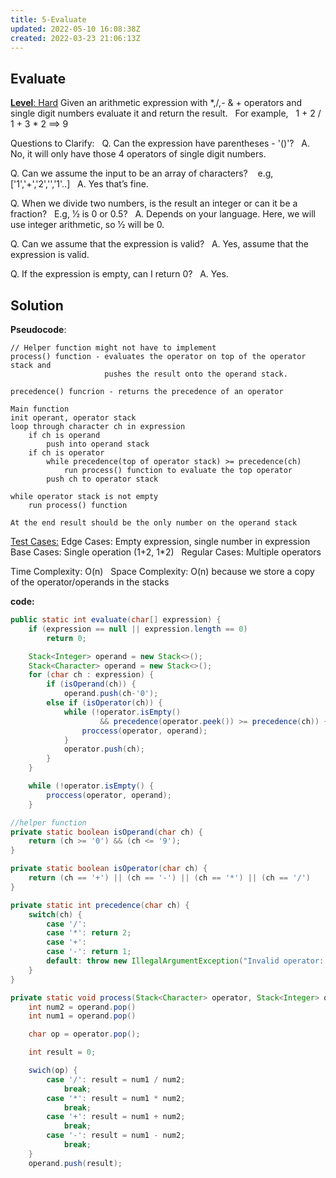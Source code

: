 ```yaml
---
title: 5-Evaluate
updated: 2022-05-10 16:08:38Z
created: 2022-03-23 21:06:13Z
---
```


## **Evaluate**

<ins>**Level**: Hard</ins>
Given an arithmetic expression with *,/,- & + operators and single digit numbers evaluate it and return the result.  
For example,  
1 + 2 / 1 + 3 * 2 ==> 9

Questions to Clarify:  
Q. Can the expression have parentheses - '()'?  
A. No, it will only have those 4 operators of single digit numbers.

Q. Can we assume the input to be an array of characters?   
e.g, \['1','+','2','','1'..\]  
A. Yes that’s fine.

Q. When we divide two numbers, is the result an integer or can it be a fraction?  
E.g, 1⁄2 is 0 or 0.5?  
A. Depends on your language. Here, we will use integer arithmetic, so 1⁄2 will be 0.

Q. Can we assume that the expression is valid?  
A. Yes, assume that the expression is valid.

Q. If the expression is empty, can I return 0?  
A. Yes.

## Solution

**Pseudocode**:

```
// Helper function might not have to implement
process() function - evaluates the operator on top of the operator stack and
                     pushes the result onto the operand stack.

precedence() funcrion - returns the precedence of an operator

Main function
init operant, operator stack
loop through character ch in expression
    if ch is operand
        push into operand stack
    if ch is operator
        while precedence(top of operator stack) >= precedence(ch)
            run process() function to evaluate the top operator
        push ch to operator stack

while operator stack is not empty
    run process() function

At the end result should be the only number on the operand stack
```

<ins>Test Cases:</ins>
Edge Cases: Empty expression, single number in expression  
Base Cases: Single operation (​1+2, 1*2​)  
Regular Cases: Multiple operators

Time Complexity: O(n)  
Space Complexity: O(n) because we store a copy of the operator/operands in the stacks

**code:**

```java
public static int evaluate(char[] expression) {
    if (expression == null || expression.length == 0)
        return 0;

    Stack<Integer> operand = new Stack<>();
    Stack<Character> operand = new Stack<>();
    for (char ch : expression) {
        if (isOperand(ch)) {
            operand.push(ch-'0');
        else if (isOperator(ch)) {
            while (!operator.isEmpty()
                    && precedence(operator.peek()) >= precedence(ch)) {
                proccess(operator, operand);
            }
            operator.push(ch);
        }
    }

    while (!operator.isEmpty() {
        proccess(operator, operand);
    }

//helper function
private static boolean isOperand(char ch) {
    return (ch >= '0') && (ch <= '9');
}

private static boolean isOperator(char ch) {
    return (ch == '+') || (ch == '-') || (ch == '*') || (ch == '/') 
}

private static int precedence(char ch) {
    switch(ch) {
        case '/':
        case '*': return 2;
        case '+':
        case '-': return 1;
        default: throw new IllegalArgumentException("Invalid operator: " ch);
    }
}

private static void process(Stack<Character> operator, Stack<Integer> operand) {
    int num2 = operand.pop()
    int num1 = operand.pop()

    char op = operator.pop();

    int result = 0;

    swich(op) {
        case '/': result = num1 / num2;
            break;
        case '*': result = num1 * num2;
            break;
        case '+': result = num1 + num2;
            break;
        case '-': result = num1 - num2;
            break;
    }
    operand.push(result);
```